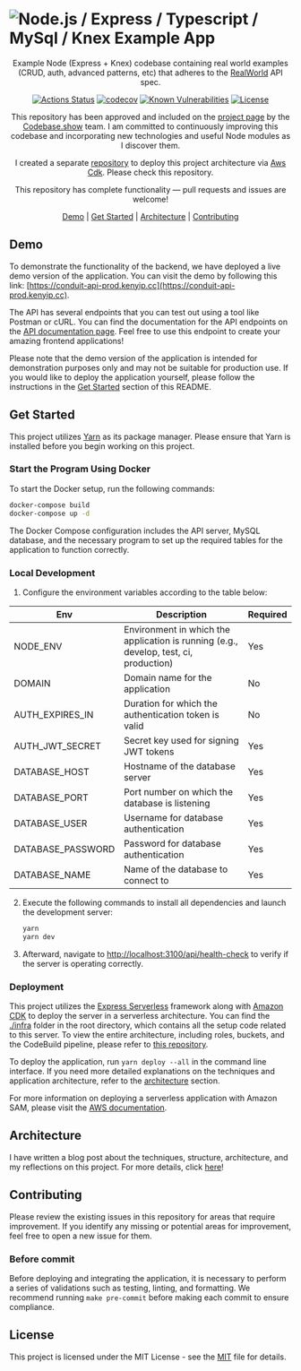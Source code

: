 # ![Node.js / Express / Typescript / MySql / Knex Example App](./.github/images/logo.png)

<p align="center">
  Example Node (Express + Knex) codebase containing real world examples (CRUD, auth, advanced patterns, etc) that adheres to the <a href="https://github.com/gothinkster/realworld-example-apps">RealWorld</a> API spec.
</p>
<!-- The badges section -->
<p align="center">
<a href="https://github.com/kenyipp/realworld-nodejs-example-app/actions/workflows/ci.yml"><img src="https://github.com/kenyipp/realworld-nodejs-example-app/workflows/Continuous Integration/badge.svg" alt="Actions Status"></a>
<a href="https://codecov.io/gh/kenyipp/realworld-nodejs-example-app"><img src="https://codecov.io/gh/kenyipp/realworld-nodejs-example-app/branch/master/graph/badge.svg?token=AMBNXM57T8" alt="codecov"></a>
<!-- Snyk.io vulnerabilities badge -->
<a href="https://snyk.io/test/github/kenyipp/realworld-nodejs-example-app"><img src="https://snyk.io/test/github/kenyipp/realworld-nodejs-example-app/badge.svg" alt="Known Vulnerabilities"></a>
<!-- Shields.io license badge -->
<a href="https://github.com/kenyipp/realworld-nodejs-example-app/blob/master/LICENSE"><img alt="License" src="https://img.shields.io/npm/l/downsample"/></a>
</p>

<p align="center">
This repository has been approved and included on the <a href="https://codebase.show/projects/realworld?category=backend&language=typescript">project page</a> by the <a href="https://codebase.show">Codebase.show</a>  team. I am committed to continuously improving this codebase and incorporating new technologies and useful Node modules as I discover them.
</p>

<p align="center"> I created a separate <a href="https://github.com/kenyipp/realworld-nodejs-example-app-infra?tab=readme-ov-file">repository</a> to deploy this project architecture via <a href="https://docs.aws.amazon.com/cdk/v2/guide/getting_started.html">Aws Cdk</a>. Please check this repository. </p>

<p align="center"> This repository has complete functionality — pull requests and issues are welcome! </p>

<p align="center">
<a href="#demo">Demo</a>
<span>|</span>
<a href="#get_started">Get Started</a>
<span>|</span>
<a href="#architecture">Architecture</a>
<span>|</span>
<a href="#contributing">Contributing</a>
</p>

## Demo

To demonstrate the functionality of the backend, we have deployed a live demo version of the application. You can visit the demo by following this link: [https://conduit-api-prod.kenyip.cc](https://conduit-api-prod.kenyip.cc).

The API has several endpoints that you can test out using a tool like Postman or cURL. You can find the documentation for the API endpoints on the [API documentation page](https://conduit-api-develop.kenyip.cc). Feel free to use this endpoint to create your amazing frontend applications!

Please note that the demo version of the application is intended for demonstration purposes only and may not be suitable for production use. If you would like to deploy the application yourself, please follow the instructions in the <a href="#get_started">Get Started</a> section of this README.

<a id="get_started"></a>

## Get Started
This project utilizes [Yarn](https://classic.yarnpkg.com/en/) as its package manager. Please ensure that Yarn is installed before you begin working on this project.

### Start the Program Using Docker

To start the Docker setup, run the following commands:

```sh
docker-compose build
docker-compose up -d
```

The Docker Compose configuration includes the API server, MySQL database, and the necessary program to set up the required tables for the application to function correctly.

### Local Development

1. Configure the environment variables according to the table below:

| Env                         | Description                                   | Required |
|------------------------------|-----------------------------------------------|----------|
| NODE_ENV                     | Environment in which the application is running (e.g., develop, test, ci, production) | Yes      |
| DOMAIN                       | Domain name for the application               | No       |
| AUTH_EXPIRES_IN             | Duration for which the authentication token is valid | No       |
| AUTH_JWT_SECRET              | Secret key used for signing JWT tokens        | Yes      |
| DATABASE_HOST                | Hostname of the database server               | Yes      |
| DATABASE_PORT                | Port number on which the database is listening | Yes      |
| DATABASE_USER                | Username for database authentication           | Yes      |
| DATABASE_PASSWORD            | Password for database authentication           | Yes      |
| DATABASE_NAME                | Name of the database to connect to            | Yes      |

2. Execute the following commands to install all dependencies and launch the development server:

	```sh
	yarn
	yarn dev
	```

3. Afterward, navigate to [http://localhost:3100/api/health-check](http://localhost:3100/api/health-check) to verify if the server is operating correctly.

### Deployment

This project utilizes the <a href="https://github.com/vendia/serverless-express">Express Serverless</a> framework along with <a href="https://docs.aws.amazon.com/cdk/v2/guide/getting_started.html">Amazon CDK</a> to deploy the server in a serverless architecture. You can find the [./infra](infra) folder in the root directory, which contains all the setup code related to this server. To view the entire architecture, including roles, buckets, and the CodeBuild pipeline, please refer to [this repository](https://github.com/kenyipp/realworld-nodejs-example-app-infra).

To deploy the application, run `yarn deploy --all` in the command line interface. If you need more detailed explanations on the techniques and application architecture, refer to the <a href="#architecture">architecture</a> section.

For more information on deploying a serverless application with Amazon SAM, please visit the [AWS documentation](https://docs.aws.amazon.com/serverless-application-model/?icmpid=docs_homepage_compute).

## Architecture
I have written a blog post about the techniques, structure, architecture, and my reflections on this project. For more details, click [here](https://blog.kenyip.cc/realworld-node-js-example-app)!

## Contributing

Please review the existing issues in this repository for areas that require improvement.
If you identify any missing or potential areas for improvement, feel free to open a new issue for them.

### Before commit

Before deploying and integrating the application, it is necessary to perform a series of validations such as testing, linting, and formatting. We recommend running `make pre-commit` before making each commit to ensure compliance.

## License
This project is licensed under the MIT License - see the [MIT](LICENSE) file for details.
